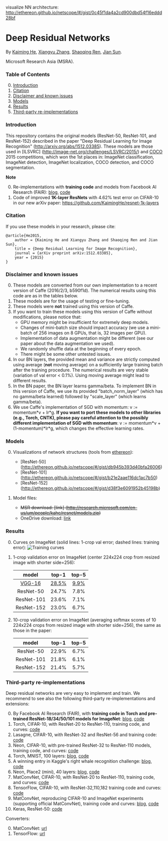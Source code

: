 visualize NN architecture: http://ethereon.github.io/netscope/#/gist/0c45f1da4a2cd900dbd54f16eddd28bf


# Deep Residual Networks

By [Kaiming He](http://kaiminghe.com), [Xiangyu Zhang](https://scholar.google.com/citations?user=yuB-cfoAAAAJ&hl=en), [Shaoqing Ren](http://home.ustc.edu.cn/~sqren/), [Jian Sun](http://research.microsoft.com/en-us/people/jiansun/).

Microsoft Research Asia (MSRA).

### Table of Contents
0. [Introduction](#introduction)
0. [Citation](#citation)
0. [Disclaimer and known issues](#disclaimer-and-known-issues)
0. [Models](#models)
0. [Results](#results)
0. [Third-party re-implementations](#third-party-re-implementations)

### Introduction

This repository contains the original models (ResNet-50, ResNet-101, and ResNet-152) described in the paper "Deep Residual Learning for Image Recognition" (http://arxiv.org/abs/1512.03385). These models are those used in [ILSVRC] (http://image-net.org/challenges/LSVRC/2015/) and [COCO](http://mscoco.org/dataset/#detections-challenge2015) 2015 competitions, which won the 1st places in: ImageNet classification, ImageNet detection, ImageNet localization, COCO detection, and COCO segmentation.

**Note**

0. Re-implementations with **training code** and models from Facebook AI Research (FAIR): [blog](http://torch.ch/blog/2016/02/04/resnets.html), [code](https://github.com/facebook/fb.resnet.torch)
0. Code of improved **1K-layer ResNets** with 4.62% test error on CIFAR-10 in our new arXiv paper: https://github.com/KaimingHe/resnet-1k-layers

### Citation

If you use these models in your research, please cite:

	@article{He2015,
		author = {Kaiming He and Xiangyu Zhang and Shaoqing Ren and Jian Sun},
		title = {Deep Residual Learning for Image Recognition},
		journal = {arXiv preprint arXiv:1512.03385},
		year = {2015}
	}

### Disclaimer and known issues

0. These models are converted from our own implementation to a recent version of Caffe (2016/2/3, b590f1d). The numerical results using this code are as in the tables below.
0. These models are for the usage of testing or fine-tuning.
0. These models were **not** trained using this version of Caffe.
0. If you want to train these models using this version of Caffe without modifications, please notice that:
	- GPU memory might be insufficient for extremely deep models.
	- Changes of mini-batch size should impact accuracy (we use a mini-batch of 256 images on 8 GPUs, that is, 32 images per GPU).
	- Implementation of data augmentation might be different (see our paper about the data augmentation we used).
	- We randomly shuffle data at the beginning of every epoch.
	- There might be some other untested issues.
0. In our BN layers, the provided mean and variance are strictly computed using average (**not** moving average) on a sufficiently large training batch after the training procedure. The numerical results are very stable (variation of val error < 0.1%). Using moving average might lead to different results. 
0. In the BN paper, the BN layer learns gamma/beta. To implement BN in this version of Caffe, we use its provided "batch_norm_layer" (which has no gamma/beta learned) followed by "scale_layer" (which learns gamma/beta).
0. We use Caffe's implementation of SGD with momentum: v := momentum\*v + lr\*g. **If you want to port these models to other libraries (e.g., Torch, CNTK), please pay careful attention to the possibly different implementation of SGD with momentum**: v := momentum\*v + (1-momentum)\*lr\*g, which changes the effective learning rates.

	
### Models

0. Visualizations of network structures (tools from [ethereon](http://ethereon.github.io/netscope/quickstart.html)):
	- [ResNet-50] (http://ethereon.github.io/netscope/#/gist/db945b393d40bfa26006)
	- [ResNet-101] (http://ethereon.github.io/netscope/#/gist/b21e2aae116dc1ac7b50)
	- [ResNet-152] (http://ethereon.github.io/netscope/#/gist/d38f3e6091952b45198b)

0. Model files:
	- ~~MSR download: [link] (http://research.microsoft.com/en-us/um/people/kahe/resnet/models.zip)~~
	- OneDrive download: [link](https://onedrive.live.com/?authkey=%21AAFW2-FVoxeVRck&id=4006CBB8476FF777%2117887&cid=4006CBB8476FF777)

### Results
0. Curves on ImageNet (solid lines: 1-crop val error; dashed lines: training error):
	![Training curves](https://cloud.githubusercontent.com/assets/11435359/13046277/e904c04c-d412-11e5-9260-efc5b8301e2f.jpg)

0. 1-crop validation error on ImageNet (center 224x224 crop from resized image with shorter side=256):

	model|top-1|top-5
	:---:|:---:|:---:
	[VGG-16](http://www.vlfeat.org/matconvnet/pretrained/)|[28.5%](http://www.vlfeat.org/matconvnet/pretrained/)|[9.9%](http://www.vlfeat.org/matconvnet/pretrained/)
	ResNet-50|24.7%|7.8%
	ResNet-101|23.6%|7.1%
	ResNet-152|23.0%|6.7%
	
0. 10-crop validation error on ImageNet (averaging softmax scores of 10 224x224 crops from resized image with shorter side=256), the same as those in the paper:

	model|top-1|top-5
	:---:|:---:|:---:
	ResNet-50|22.9%|6.7%
	ResNet-101|21.8%|6.1%
	ResNet-152|21.4%|5.7%
	
### Third-party re-implementations

Deep residual networks are very easy to implement and train. We recommend to see also the following third-party re-implementations and extensions:

0. By Facebook AI Research (FAIR), with **training code in Torch and pre-trained ResNet-18/34/50/101 models for ImageNet**: [blog](http://torch.ch/blog/2016/02/04/resnets.html), [code](https://github.com/facebook/fb.resnet.torch)
0. Torch, CIFAR-10, with ResNet-20 to ResNet-110, training code, and curves: [code](https://github.com/gcr/torch-residual-networks)
0. Lasagne, CIFAR-10, with ResNet-32 and ResNet-56 and training code: [code](https://github.com/Lasagne/Recipes/tree/master/papers/deep_residual_learning)
0. Neon, CIFAR-10, with pre-trained ResNet-32 to ResNet-110 models, training code, and curves: [code](https://github.com/apark263/cfmz)
0. Torch, MNIST, 100 layers: [blog](https://deepmlblog.wordpress.com/2016/01/05/residual-networks-in-torch-mnist/), [code](https://github.com/arunpatala/residual.mnist)
0. A winning entry in Kaggle's right whale recognition challenge: [blog](http://blog.kaggle.com/2016/02/04/noaa-right-whale-recognition-winners-interview-2nd-place-felix-lau/), [code](https://github.com/felixlaumon/kaggle-right-whale)
0. Neon, Place2 (mini), 40 layers: [blog](http://www.nervanasys.com/using-neon-for-scene-recognition-mini-places2/), [code](https://github.com/hunterlang/mpmz/)
0. MatConvNet, CIFAR-10, with ResNet-20 to ResNet-110, training code, and curves: [code](https://github.com/suhangpro/matresnet)
0. TensorFlow, CIFAR-10, with ResNet-32,110,182 training code and curves:
[code](https://github.com/ppwwyyxx/tensorpack/tree/master/examples/ResNet)
0. MatConvNet, reproducing CIFAR-10 and ImageNet experiments (supporting official MatConvNet), training code and curves: [blog](https://zhanghang1989.github.io/ResNet/), [code](https://github.com/zhanghang1989/ResNet-Matconvnet)
0. Keras, ResNet-50: [code](https://github.com/raghakot/keras-resnet)

Converters:

0. MatConvNet: [url](http://www.vlfeat.org/matconvnet/pretrained/#imagenet-ilsvrc-classification)
0. TensorFlow: [url](https://github.com/ry/tensorflow-resnet)
